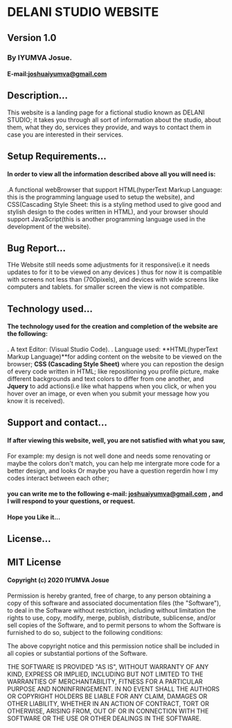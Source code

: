 # DELANI STUDIO WEBSITE
## Version 1.0
### By IYUMVA Josue.
#### E-mail:joshuaiyumva@gmail.com
##
## Description...
This website is a landing page for a fictional studio known as DELANI STUDIO; it takes you through all sort of information about the studio, about them, what they do, services they provide, and ways to contact them in case you are interested in their services.

## Setup Requirements...
#### In order to view all the information described  above all you will need is:
 .A functional webBrowser that support HTML(hyperText Markup Language: this is the programming language used to setup the website), and CSS(Cascading Style Sheet: this is a styling method used to give good and stylish design to the codes written in HTML), and your browser should support JavaScript(this is another programming language used in the development of the website).

## Bug Report...
 THe Website still needs some adjustments for it responsive(i.e it needs updates to for it to be viewed on any devices ) thus for now it is compatible with screens not less than (700pixels), and devices with wide screens like computers and tablets. for smaller screen the view is not compatible.

## Technology used...
#### The technology used for the creation and completion of the website are the following:
. A text Editor: (Visual Studio Code).
. Language used: **HTML(hyperText Markup Language)**for adding content on the website to be viewed on the browser; **CSS (Cascading Style Sheet)** where you can repostion the design of every code written in HTML; like repositioning you profile picture, make different backgrounds and text colors to differ from one another, and **Jquery** to add actions(i.e like what happens when you click, or when you hover over an image, or even when you submit your message how you know it is received).

## Support and contact...
#### If after viewing this website, well, you are not satisfied with what you saw,
For example: my design is not well done and needs some renovating or maybe the colors don't match, you can help me intergrate more code for a better design, and looks
Or maybe you have a question regerdin how I my codes interact between each other;
#### you can write me to the following e-mail: joshuaiyumva@gmail.com , and I will respond to your questions, or request. 

#### Hope you Like it...

## License...

## MIT License

#### Copyright (c) 2020 IYUMVA Josue

 Permission is hereby granted, free of charge, to any person obtaining a copy
 of this software and associated documentation files (the "Software"), to deal
 in the Software without restriction, including without limitation the rights
 to use, copy, modify, merge, publish, distribute, sublicense, and/or sell
 copies of the Software, and to permit persons to whom the Software is
 furnished to do so, subject to the following conditions:
 
 The above copyright notice and this permission notice shall be included in all
 copies or substantial portions of the Software.
 
 THE SOFTWARE IS PROVIDED "AS IS", WITHOUT WARRANTY OF ANY KIND, EXPRESS OR
 IMPLIED, INCLUDING BUT NOT LIMITED TO THE WARRANTIES OF MERCHANTABILITY,
 FITNESS FOR A PARTICULAR PURPOSE AND NONINFRINGEMENT. IN NO EVENT SHALL THE
 AUTHORS OR COPYRIGHT HOLDERS BE LIABLE FOR ANY CLAIM, DAMAGES OR OTHER
 LIABILITY, WHETHER IN AN ACTION OF CONTRACT, TORT OR OTHERWISE, ARISING FROM,
 OUT OF OR IN CONNECTION WITH THE SOFTWARE OR THE USE OR OTHER DEALINGS IN THE
 SOFTWARE.
